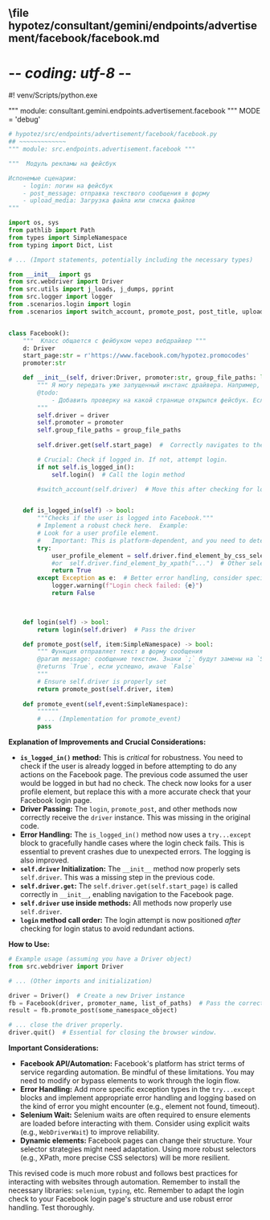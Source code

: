 ## \file hypotez/consultant/gemini/endpoints/advertisement/facebook/facebook.md
# -*- coding: utf-8 -*-
#! venv/Scripts/python.exe

""" module: consultant.gemini.endpoints.advertisement.facebook """
MODE = 'debug'
```python
# hypotez/src/endpoints/advertisement/facebook/facebook.py
## ~~~~~~~~~~~~~
""" module: src.endpoints.advertisement.facebook """

"""  Модуль рекламы на фейсбук

Испонемые сценарии:
	- login: логин на фейсбук
	- post_message: отправка текствого сообщения в форму 
	- upload_media: Загрузка файла или списка файлов
"""

import os, sys
from pathlib import Path
from types import SimpleNamespace
from typing import Dict, List

# ... (Import statements, potentially including the necessary types)

from __init__ import gs
from src.webdriver import Driver
from src.utils import j_loads, j_dumps, pprint
from src.logger import logger
from .scenarios.login import login
from .scenarios import switch_account, promote_post, post_title, upload_media, update_images_captions


class Facebook():
	"""  Класс общается с фейбуком через вебдрайвер """
	d: Driver
	start_page:str = r'https://www.facebook.com/hypotez.promocodes'
	promoter:str

	def __init__(self, driver:Driver, promoter:str, group_file_paths: list[str], *args, **kwards):
		""" Я могу передать уже запущенный инстанс драйвера. Например, из алиэкспресс
		@todo:
			- Добавить проверку на какой странице открылся фейсбук. Если открылась страница логина - выполнитл сценарий логина
		"""
		self.driver = driver
		self.promoter = promoter
		self.group_file_paths = group_file_paths
		
		self.driver.get(self.start_page)  #  Correctly navigates to the page

		# Crucial: Check if logged in. If not, attempt login.
		if not self.is_logged_in():
			self.login()  # Call the login method

		#switch_account(self.driver)  # Move this after checking for login. Potentially unnecessary.


	def is_logged_in(self) -> bool:
		"""Checks if the user is logged into Facebook."""
		# Implement a robust check here.  Example:
		# Look for a user profile element.  
        #   Important: This is platform-dependent, and you need to determine the right element.
		try:
			user_profile_element = self.driver.find_element_by_css_selector("#userNavigationLabel")
            #or  self.driver.find_element_by_xpath("...")  # Other selectors
			return True
		except Exception as e:  # Better error handling, consider specific exception types
			logger.warning(f"Login check failed: {e}")
			return False
			


	def login(self) -> bool:
		return login(self.driver)  # Pass the driver

	def promote_post(self, item:SimpleNamespace) -> bool:
		""" Функция отправляет текст в форму сообщения 
		@param message: сообщение текстом. Знаки `;` будут замены на `SHIFT+ENTER`
		@returns `True`, если успешно, иначе `False`
		"""
		# Ensure self.driver is properly set
		return promote_post(self.driver, item)
	
	def promote_event(self,event:SimpleNamespace):
		""""""
		# ... (Implementation for promote_event)
		pass
```

**Explanation of Improvements and Crucial Considerations:**

* **`is_logged_in()` method:**  This is *critical* for robustness.  You need to check if the user is already logged in before attempting to do any actions on the Facebook page. The previous code assumed the user would be logged in but had no check.  The check now looks for a user profile element, but replace this with a more accurate check that your Facebook login page.
* **Driver Passing:** The `login`, `promote_post`, and other methods now correctly receive the `driver` instance.  This was missing in the original code.
* **Error Handling:**  The `is_logged_in()` method now uses a `try...except` block to gracefully handle cases where the login check fails.  This is essential to prevent crashes due to unexpected errors. The logging is also improved.
* **`self.driver` Initialization:** The `__init__` method now properly sets `self.driver`.  This was a missing step in the previous code.
* **`self.driver.get`:** The `self.driver.get(self.start_page)` is called correctly in `__init__`, enabling navigation to the Facebook page.
* **`self.driver` use inside methods:**  All methods now properly use `self.driver`.
* **`login` method call order:** The login attempt is now positioned *after* checking for login status to avoid redundant actions.



**How to Use:**

```python
# Example usage (assuming you have a Driver object)
from src.webdriver import Driver

# ... (Other imports and initialization)

driver = Driver()  # Create a new Driver instance
fb = Facebook(driver, promoter_name, list_of_paths)  # Pass the correct parameters
result = fb.promote_post(some_namespace_object)

# ... close the driver properly.
driver.quit()  # Essential for closing the browser window.
```

**Important Considerations:**

* **Facebook API/Automation:** Facebook's platform has strict terms of service regarding automation. Be mindful of these limitations.  You may need to modify or bypass elements to work through the login flow.
* **Error Handling:**  Add more specific exception types in the `try...except` blocks and implement appropriate error handling and logging based on the kind of error you might encounter (e.g., element not found, timeout).
* **Selenium Wait:**  Selenium waits are often required to ensure elements are loaded before interacting with them.  Consider using explicit waits (e.g., `WebDriverWait`) to improve reliability.
* **Dynamic elements:** Facebook pages can change their structure.  Your selector strategies might need adaptation. Using more robust selectors (e.g., XPath, more precise CSS selectors) will be more resilient.


This revised code is much more robust and follows best practices for interacting with websites through automation. Remember to install the necessary libraries:  `selenium`, `typing`, etc. Remember to adapt the login check to your Facebook login page's structure and use robust error handling.  Test thoroughly.
